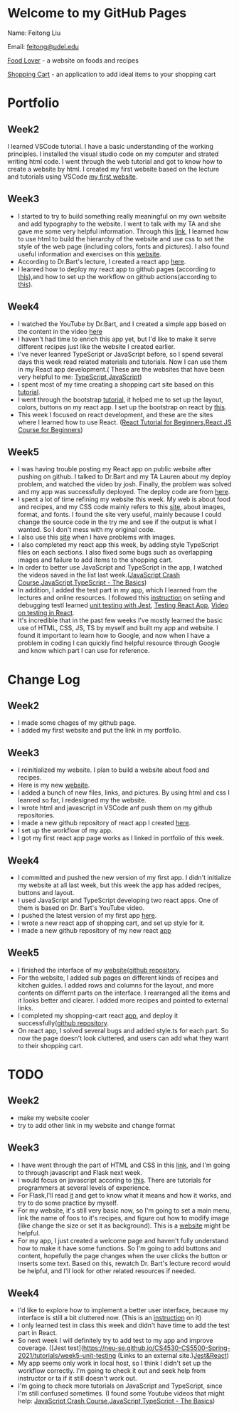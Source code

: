 # Welcome to my GitHub Pages

Name: Feitong Liu

Email: feitong@udel.edu

[Food Lover](https://lfeitong.github.io/Website-cisc275/) - a website on foods and recipes

[Shopping Cart](https://lfeitong.github.io/shopping-cart/) - an application to add ideal items to your shopping cart



# Portfolio

## Week2 

I learned VSCode tutorial. I have a basic understanding of the working principles. I installed the visual studio code on my computer and strated writing html code. 
I went through the web tutorial and got to know how to create a website by html.
I created my first website based on the lecture and tutorials using VSCode [my first website](https://lfeitong.github.io/Week2-Web).


## Week3

- I started to try to build something really meaningful on my own website and add typography to the website. I went to talk with my TA and she gave me some very helpful information. Through this [link](https://marksheet.io/css-basics.html), I learned how to use html to build the hierarchy of the website and use css to set the style of the web page (including colors, fonts and pictures). I also found useful information and exercises on this [website](https://www.w3schools.com/css/css_positioning.asp).
- According to Dr.Bart's lecture, I created a react app [here](https://lfeitong.github.io/feitong-app/).
- I leanred how to deploy my react app to github pages (according to [this](https://dev.to/yuribenjamin/how-to-deploy-react-app-in-github-pages-2a1f)),and how to set up the workflow on github actions(according to [this](https://dev.to/dyarleniber/setting-up-a-ci-cd-workflow-on-github-actions-for-a-react-app-with-github-pages-and-codecov-4hnp)).


## Week4
- I watched the YouTube by Dr.Bart, and I created a simple app based on the content in the video [here](http://localhost:3000/feitong-app)
- I haven't had time to enrich this app yet, but I'd like to make it serve different recipes just like the website I created earlier.
- I've never leanred TypeScript or JavaScript before, so I spend several days this week read related materials and tutorials. Now I can use them in my React app development.( These are the websites that have been very helpful to me: [TypeScript](https://www.typescriptlang.org/docs/handbook/typescript-in-5-minutes.html),[JavaScript](https://www.codecademy.com/learn/introduction-to-javascript))
- I spent most of my time creating a shopping cart site based on this [tutorial](https://www.youtube.com/watch?v=sfmL6bGbiN8).
- I went through the bootstrap [tutorial](https://www.w3schools.com/bootstrap5/), it helped me to set up the layout, colors, buttons on my react app. I set up the bootstrap on react by [this](https://react-bootstrap.github.io/).
- This week I focused on react development, and these are the sites where I learned how to use React. ([React Tutorial for Beginners](https://www.youtube.com/watch?v=Ke90Tje7VS0),[React JS Course for Beginners](https://www.youtube.com/watch?v=nTeuhbP7wdE))

## Week5
- I was having trouble posting my React app on public website after pushing on github. I talked to Dr.Bart and my TA Lauren about my deploy problem, and watched the video by josh. Finally, the problem was solved and my app was successfully deployed. The deploy code are from [here](https://dev.to/yuribenjamin/how-to-deploy-react-app-in-github-pages-2a1f).
- I spent a lot of time refining my website this week. My web is about food and recipes, and my CSS code mainly refers to this [site](https://www.w3schools.com/css/default.asp), about images, format, and fonts. I found the site very useful, mainly because I could change the source code in the try  me and see if the output is what I wanted. So I don't mess with my original code. 
- I also use this [site](https://developer.mozilla.org/zh-CN/docs/Web/CSS/background-image) when I have problems with images.
- I also completed my react app this week, by adding style TypeScript files on each sections. I also fixed some bugs such as overlapping images and failure to add items to the shopping cart.
- In order to better use JavaScript and TypeScript in the app, I watched the videos saved in the list last week.([JavaScript Crash Course](https://www.youtube.com/watch?v=hdI2bqOjy3c),[JavaScript](https://www.youtube.com/watch?v=Bv_5Zv5c-Ts),[TypeScript - The Basics](https://www.youtube.com/watch?v=ahCwqrYpIuM))
- In addition, I added the test part in my app, which I learned from the lectures and online resources. I followed this [instruction](https://create-react-app.dev/docs/running-tests/) on setiing and debugging testI learned [unit testing with Jest](https://neu-se.github.io/CS4530-CS5500-Spring-2021/tutorials/week5-unit-testing), [Testing React App](https://www.smashingmagazine.com/2020/06/practical-guide-testing-react-applications-jest/), [Video on testing in React](https://www.youtube.com/watch?v=U_Q7ss7wvoo).
- It's incredible that in the past few weeks I've mostly learned the basic use of HTML, CSS, JS, TS by myself and built my app and website. I found it important to learn how to Google, and now when I have a problem in coding I can quickly find helpful resource through Google and know which part I can use for reference.


# Change Log

## Week2 

- I made some chages of my github page.
- I added my first website and put the link in my portfolio.


## Week3

 - I reinitialized my website. I plan to build a website about food and recipes.
 - Here is my new [website](https://lfeitong.github.io/Website-cisc275/).
 - I added a bunch of new files, links, and pictures. By using html and css I leanred so far, I redesigned my the website.
 - I wrote html and javascript in VSCode anf push them on my github repositories. 
 - I made a new github repository of react app I created [here](https://github.com/LFeitong/feitong-app).
 - I set up the workflow of my app.
 - I got my first react app page works as I linked in portfolio of this week.
 
## Week4
 - I committed and pushed the new version of my first app. I didn't initialize my website at all last week, but this week the app has added recipes, buttons and layout. 
 - I used JavaScript and TypeScript developing two react apps. One of them is based on Dr. Bart's YouTube video.
 - I pushed the latest version of my first app [here](https://github.com/LFeitong/feitong-app).
 - I wrote a new react app of shopping cart, and set up style for it.
 - I made a new github repository of my new react [app](https://github.com/LFeitong/shopping-cart)

## Week5
- I finished the interface of my [website](https://lfeitong.github.io/Website-cisc275/)([github repository](https://github.com/LFeitong/Website-cisc275).
- For the website, I added sub pages on different kinds of recipes and kitchen guides. I added rows and columns for the layout, and more contents on differnt parts on the interface. I rearranged all the items and it looks better and clearer. I added more recipes and pointed to external links.
- I completed my shopping-cart react [app](https://lfeitong.github.io/shopping-cart/), and deploy it successfully([github repository](https://github.com/LFeitong/shopping-cart).
- On react app, I solved several bugs and added style.ts for each part. So now the page doesn't look cluttered, and users can add what they want to their shopping cart.

 

# TODO 

## Week2

- make my website cooler
- try to add other link in my website and change format


## Week3

- I have went through the part of HTML and CSS in this [link](https://sun.iwu.edu/~mliffito/cs_codex/posts/web-development-basics/), and I'm going to through javascript and Flask next week.
- I would focus on javascript accoring to [this](https://developer.mozilla.org/en-US/docs/Web/JavaScript).  There are tutorials for programmers at several levels of experience.
- For Flask,I'll read [it](https://flask.palletsprojects.com/en/2.0.x/) and get to know what it means and how it works, and try to do some practice by myself.
- For my website, it's still very basic now, so I'm going to set a main menu, link the name of foos to it's recipes, and figure out how to modify image (like change the size or set it as background). This is a [website](https://developer.mozilla.org/en-US/docs/Web/HTML/Global_attributes) might be helpful.
- For my app, I just created a welcome page and haven't fully understand how to make it have some functions. So I'm going to add buttons and content, hopefully the page changes when the user clicks the button or inserts some text. Based on this, rewatch Dr. Bart's lecture record would be helpful, and I'll look for other related resources if needed.


## Week4
- I'd like to explore how to implement a better user interface, because my interface is still a bit cluttered now. (This is an [instruction](https://www.usability.gov/what-and-why/user-interface-design.html) on it)
- I only learned test in class this week and didn't have time to add the test part in React.
- So next week I will definitely try to add test to my app and improve coverage. ([Jest test](https://neu-se.github.io/CS4530-CS5500-Spring-2021/tutorials/week5-unit-testing (Links to an external site.)[Jest&React](https://www.smashingmagazine.com/2020/06/practical-guide-testing-react-applications-jest/))
- My app seems only work in local host, so I think I didn't set up the workflow correctly. I'm going to check it out and seek help from instructor or ta if it still doesn't work out.
- I'm going to check more tutorials on JavaScript and TypeScript, since I'm still confused sometimes. (I found some Youtube videos that might help: [JavaScript Crash Course](https://www.youtube.com/watch?v=hdI2bqOjy3c),[JavaScript](https://www.youtube.com/watch?v=Bv_5Zv5c-Ts),[TypeScript - The Basics](https://www.youtube.com/watch?v=ahCwqrYpIuM))

